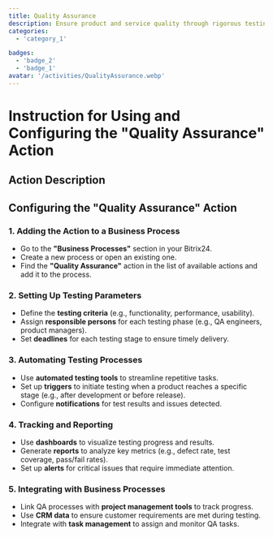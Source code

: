 ```yaml
---
title: Quality Assurance
description: Ensure product and service quality through rigorous testing.
categories:
  - 'category_1'

badges:
  - 'badge_2'
  - 'badge_1'
avatar: '/activities/QualityAssurance.webp'
---
```

# Instruction for Using and Configuring the "Quality Assurance" Action

## Action Description

## **Configuring the "Quality Assurance" Action**

### 1. Adding the Action to a Business Process
- Go to the **"Business Processes"** section in your Bitrix24.
- Create a new process or open an existing one.
- Find the **"Quality Assurance"** action in the list of available actions and add it to the process.

### 2. Setting Up Testing Parameters
- Define the **testing criteria** (e.g., functionality, performance, usability).
- Assign **responsible persons** for each testing phase (e.g., QA engineers, product managers).
- Set **deadlines** for each testing stage to ensure timely delivery.

### 3. Automating Testing Processes
- Use **automated testing tools** to streamline repetitive tasks.
- Set up **triggers** to initiate testing when a product reaches a specific stage (e.g., after development or before release).
- Configure **notifications** for test results and issues detected.

### 4. Tracking and Reporting
- Use **dashboards** to visualize testing progress and results.
- Generate **reports** to analyze key metrics (e.g., defect rate, test coverage, pass/fail rates).
- Set up **alerts** for critical issues that require immediate attention.

### 5. Integrating with Business Processes
- Link QA processes with **project management tools** to track progress.
- Use **CRM data** to ensure customer requirements are met during testing.
- Integrate with **task management** to assign and monitor QA tasks. 
